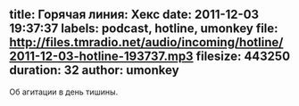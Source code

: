 title: Горячая линия: Хекс
date: 2011-12-03 19:37:37
labels: podcast, hotline, umonkey
file: http://files.tmradio.net/audio/incoming/hotline/2011-12-03-hotline-193737.mp3
filesize: 443250
duration: 32
author: umonkey
---
Об агитации в день тишины.
